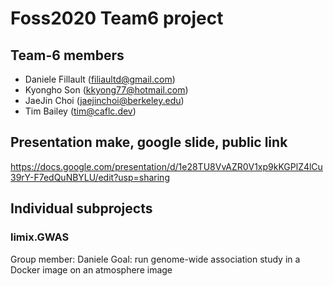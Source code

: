 # Foss2020 Team6 project

## Team-6 members
- Daniele Fillault (filiaultd@gmail.com)
- Kyongho Son (kkyong77@hotmail.com)
- JaeJin Choi (jaejinchoi@berkeley.edu)
- Tim Bailey (tim@caflc.dev)

## Presentation make, google slide, public link
https://docs.google.com/presentation/d/1e28TU8VvAZR0V1xp9kKGPlZ4lCu39rY-F7edQuNBYLU/edit?usp=sharing

## Individual subprojects

### limix.GWAS
Group member: Daniele
Goal: run genome-wide association study in a Docker image on an atmosphere image
